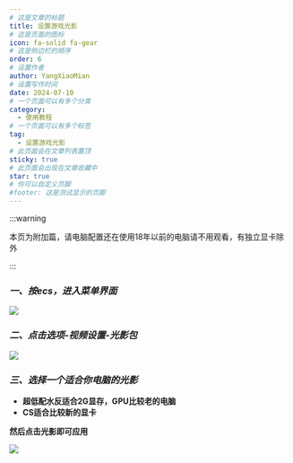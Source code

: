 ```yaml
---
# 这是文章的标题
title: 设置游戏光影
# 这是页面的图标
icon: fa-solid fa-gear
# 这是侧边栏的顺序
order: 6
# 设置作者
author: YangXiaoMian
# 设置写作时间
date: 2024-07-10
# 一个页面可以有多个分类
category:
  - 使用教程
# 一个页面可以有多个标签
tag:
  - 设置游戏光影
# 此页面会在文章列表置顶
sticky: true
# 此页面会出现在文章收藏中
star: true
# 你可以自定义页脚
#footer: 这是测试显示的页脚
---
```


:::warning

本页为附加篇，请电脑配置还在使用18年以前的电脑请不用观看，有独立显卡除外

:::

### ***一、按ecs，进入菜单界面***
![](https://i1.mcobj.com/imgb/u15prb/20240710_668e082640e9f.png)

### ***二、点击选项-视频设置-光影包***
![](https://i1.mcobj.com/imgb/u15prb/20240710_668e0850b5039.png)

### ***三、选择一个适合你电脑的光影***
- **超低配水反适合2G显存，GPU比较老的电脑**
- **CS适合比较新的显卡**

**然后点击光影即可应用**

![](https://i1.mcobj.com/imgb/u15prb/20240710_668e080e30700.png)


